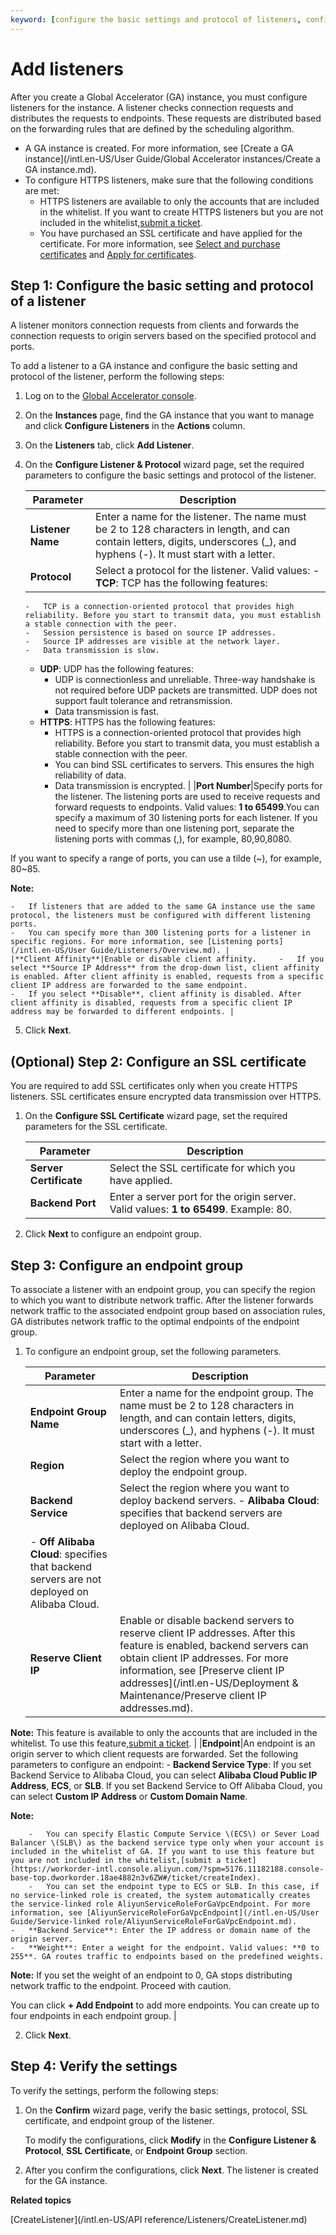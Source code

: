 ```yaml
---
keyword: [configure the basic settings and protocol of listeners, configure SSL certificates, configure endpoint groups]
---
```


# Add listeners

After you create a Global Accelerator \(GA\) instance, you must configure listeners for the instance. A listener checks connection requests and distributes the requests to endpoints. These requests are distributed based on the forwarding rules that are defined by the scheduling algorithm.

-   A GA instance is created. For more information, see [Create a GA instance](/intl.en-US/User Guide/Global Accelerator instances/Create a GA instance.md).
-   To configure HTTPS listeners, make sure that the following conditions are met:
    -   HTTPS listeners are available to only the accounts that are included in the whitelist. If you want to create HTTPS listeners but you are not included in the whitelist,[submit a ticket](https://workorder-intl.console.aliyun.com/?spm=5176.11182188.console-base-top.dworkorder.18ae4882n3v6ZW#/ticket/createIndex).
    -   You have purchased an SSL certificate and have applied for the certificate. For more information, see [Select and purchase certificates](https://www.alibabacloud.com/help/zh/doc-detail/28542.htm?spm=a2c63.p38356.b99.28.34582356bpg5Lj) and [Apply for certificates](https://www.alibabacloud.com/help/zh/doc-detail/98574.htm?spm=a2c63.p38356.b99.31.401e1edbEf7oJN).

## Step 1: Configure the basic setting and protocol of a listener

A listener monitors connection requests from clients and forwards the connection requests to origin servers based on the specified protocol and ports.

To add a listener to a GA instance and configure the basic setting and protocol of the listener, perform the following steps:

1.  Log on to the [Global Accelerator console](https://ga.console.aliyun.com/list).

2.  On the **Instances** page, find the GA instance that you want to manage and click **Configure Listeners** in the **Actions** column.

3.  On the **Listeners** tab, click **Add Listener**.

4.  On the **Configure Listener & Protocol** wizard page, set the required parameters to configure the basic settings and protocol of the listener.

    |Parameter|Description|
    |---------|-----------|
    |**Listener Name**|Enter a name for the listener. The name must be 2 to 128 characters in length, and can contain letters, digits, underscores \(\_\), and hyphens \(-\). It must start with a letter. |
    |**Protocol**|Select a protocol for the listener. Valid values:     -   **TCP**: TCP has the following features:
        -   TCP is a connection-oriented protocol that provides high reliability. Before you start to transmit data, you must establish a stable connection with the peer.
        -   Session persistence is based on source IP addresses.
        -   Source IP addresses are visible at the network layer.
        -   Data transmission is slow.
    -   **UDP**: UDP has the following features:
        -   UDP is connectionless and unreliable. Three-way handshake is not required before UDP packets are transmitted. UDP does not support fault tolerance and retransmission.
        -   Data transmission is fast.
    -   **HTTPS**: HTTPS has the following features:
        -   HTTPS is a connection-oriented protocol that provides high reliability. Before you start to transmit data, you must establish a stable connection with the peer.
        -   You can bind SSL certificates to servers. This ensures the high reliability of data.
        -   Data transmission is encrypted. |
    |**Port Number**|Specify ports for the listener. The listening ports are used to receive requests and forward requests to endpoints. Valid values: **1 to 65499**.You can specify a maximum of 30 listening ports for each listener. If you need to specify more than one listening port, separate the listening ports with commas \(,\), for example, 80,90,8080.

If you want to specify a range of ports, you can use a tilde \(~\), for example, 80~85.

**Note:**

    -   If listeners that are added to the same GA instance use the same protocol, the listeners must be configured with different listening ports.
    -   You can specify more than 300 listening ports for a listener in specific regions. For more information, see [Listening ports](/intl.en-US/User Guide/Listeners/Overview.md). |
    |**Client Affinity**|Enable or disable client affinity.     -   If you select **Source IP Address** from the drop-down list, client affinity is enabled. After client affinity is enabled, requests from a specific client IP address are forwarded to the same endpoint.
    -   If you select **Disable**, client affinity is disabled. After client affinity is disabled, requests from a specific client IP address may be forwarded to different endpoints. |

5.  Click **Next**.


## \(Optional\) Step 2: Configure an SSL certificate

You are required to add SSL certificates only when you create HTTPS listeners. SSL certificates ensure encrypted data transmission over HTTPS.

1.  On the **Configure SSL Certificate** wizard page, set the required parameters for the SSL certificate.

    |Parameter|Description|
    |---------|-----------|
    |**Server Certificate**|Select the SSL certificate for which you have applied.|
    |**Backend Port**|Enter a server port for the origin server. Valid values: **1 to 65499**. Example: 80.|

2.  Click **Next** to configure an endpoint group.


## Step 3: Configure an endpoint group

To associate a listener with an endpoint group, you can specify the region to which you want to distribute network traffic. After the listener forwards network traffic to the associated endpoint group based on association rules, GA distributes network traffic to the optimal endpoints of the endpoint group.

1.  To configure an endpoint group, set the following parameters.

    |Parameter|Description|
    |---------|-----------|
    |**Endpoint Group Name**|Enter a name for the endpoint group. The name must be 2 to 128 characters in length, and can contain letters, digits, underscores \(\_\), and hyphens \(-\). It must start with a letter. |
    |**Region**|Select the region where you want to deploy the endpoint group.|
    |**Backend Service**|Select the region where you want to deploy backend servers.     -   **Alibaba Cloud**: specifies that backend servers are deployed on Alibaba Cloud.
    -   **Off Alibaba Cloud**: specifies that backend servers are not deployed on Alibaba Cloud. |
    |**Reserve Client IP**|Enable or disable backend servers to reserve client IP addresses. After this feature is enabled, backend servers can obtain client IP addresses. For more information, see [Preserve client IP addresses](/intl.en-US/Deployment & Maintenance/Preserve client IP addresses.md).

**Note:** This feature is available to only the accounts that are included in the whitelist. To use this feature,[submit a ticket](https://workorder-intl.console.aliyun.com/?spm=5176.11182188.console-base-top.dworkorder.18ae4882n3v6ZW#/ticket/createIndex). |
    |**Endpoint**|An endpoint is an origin server to which client requests are forwarded. Set the following parameters to configure an endpoint:     -   **Backend Service Type**: If you set Backend Service to Alibaba Cloud, you can select **Alibaba Cloud Public IP Address**, **ECS**, or **SLB**. If you set Backend Service to Off Alibaba Cloud, you can select **Custom IP Address** or **Custom Domain Name**.

**Note:**

        -   You can specify Elastic Compute Service \(ECS\) or Sever Load Balancer \(SLB\) as the backend service type only when your account is included in the whitelist of GA. If you want to use this feature but you are not included in the whitelist,[submit a ticket](https://workorder-intl.console.aliyun.com/?spm=5176.11182188.console-base-top.dworkorder.18ae4882n3v6ZW#/ticket/createIndex).
        -   You can set the endpoint type to ECS or SLB. In this case, if no service-linked role is created, the system automatically creates the service-linked role AliyunServiceRoleForGaVpcEndpoint. For more information, see [AliyunServiceRoleForGaVpcEndpoint](/intl.en-US/User Guide/Service-linked role/AliyunServiceRoleForGaVpcEndpoint.md).
    -   **Backend Service**: Enter the IP address or domain name of the origin server.
    -   **Weight**: Enter a weight for the endpoint. Valid values: **0 to 255**. GA routes traffic to endpoints based on the predefined weights.

**Note:** If you set the weight of an endpoint to 0, GA stops distributing network traffic to the endpoint. Proceed with caution.

You can click **+ Add Endpoint** to add more endpoints. You can create up to four endpoints in each endpoint group. |

2.  Click **Next**.


## Step 4: Verify the settings

To verify the settings, perform the following steps:

1.  On the **Confirm** wizard page, verify the basic settings, protocol, SSL certificate, and endpoint group of the listener.

    To modify the configurations, click **Modify** in the **Configure Listener & Protocol**, **SSL Certificate**, or **Endpoint Group** section.

2.  After you confirm the configurations, click **Next**. The listener is created for the GA instance.


**Related topics**  


[CreateListener](/intl.en-US/API reference/Listeners/CreateListener.md)

